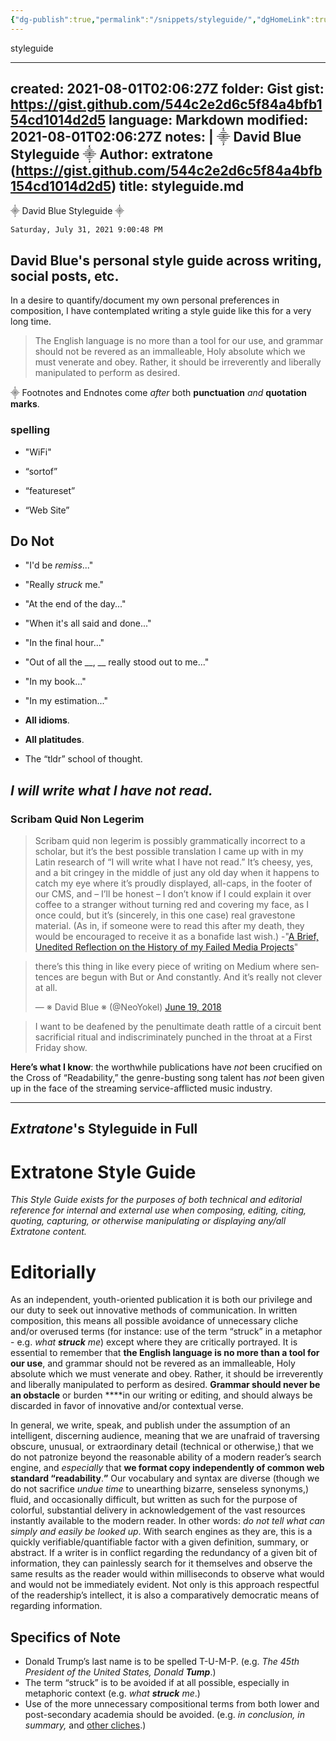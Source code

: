```yaml
---
{"dg-publish":true,"permalink":"/snippets/styleguide/","dgHomeLink":true,"dgPassFrontmatter":false}
---
```


styleguide

---
created: 2021-08-01T02:06:27Z
folder: Gist
gist: https://gist.github.com/544c2e2d6c5f84a4bfb154cd1014d2d5
language: Markdown
modified: 2021-08-01T02:06:27Z
notes: |
    ⸎ David Blue Styleguide ⸎
    Author: extratone (https://gist.github.com/544c2e2d6c5f84a4bfb154cd1014d2d5)
title: styleguide.md
---

⸎ David Blue Styleguide ⸎

`Saturday, July 31, 2021 9:00:48 PM`

## David Blue's personal style guide across writing, social posts, etc.

In a desire to quantify/document my own personal preferences in composition, I have contemplated writing a style guide like this for a very long time.

> The English language is no more than a tool for our use, and grammar should not be revered as an immalleable, Holy absolute which we must venerate and obey. Rather, it should be irreverently and liberally manipulated to perform as desired.

⸎ Footnotes and Endnotes come *after* both **punctuation** *and* **quotation marks**.

### spelling

- "WiFi"

- “sortof”

- “featureset”

- “Web Site”


## Do Not

- "I'd be *remiss*..."

- "Really *struck* me."

- "At the end of the day..."

- "When it's all said and done..."

- "In the final hour..."

- "Out of all the __, __ really stood out to me..."

- "In my book..."

- "In my estimation..."

- **All idioms**.
- **All platitudes**.
- The “tldr” school of thought.


## *I will write what I have not read.*

### Scribam Quid Non Legerim

> Scribam quid non legerim is possibly grammatically incorrect to a scholar, but it’s the best possible translation I came up with in my Latin research of “I will write what I have not read.” It’s cheesy, yes, and a bit cringey in the middle of just any old day when it happens to catch my eye where it’s proudly displayed, all-caps, in the footer of our CMS, and – I’ll be honest – I don’t know if I could explain it over coffee to a stranger without turning red and covering my face, as I once could, but it’s (sincerely, in this one case) real gravestone material. (As in, if someone were to read this after my death, they would be encouraged to receive it as a bonafide last wish.)
-"[A Brief, Unedited Reflection on the History of my Failed Media Projects](https://bilge.world/inmunis-extratone-history-david-blue)"

<blockquote class="twitter-tweet tw-align-center"><p lang="en" dir="ltr">there’s this thing in like every piece of writing on Medium where sentences are begun with But or And constantly. And it’s really not clever at all.</p>&mdash; ※ David Blue ※ (@NeoYokel) <a href="https://twitter.com/NeoYokel/status/1009130842130530305?ref_src=twsrc%5Etfw">June 19, 2018</a></blockquote> <script async src="https://platform.twitter.com/widgets.js" charset="utf-8"></script>

> I want to be deafened by the penultimate death rattle of a circuit bent sacrificial ritual and indiscriminately punched in the throat at a First Friday show.

**Here’s what I know**: the worthwhile publications have *not* been crucified on the Cross of “Readability,” the genre-busting song talent has *not* been given up in the face of the streaming service-afflicted music industry.

***

## *Extratone*'s Styleguide in Full

# Extratone Style Guide

*This Style Guide exists for the purposes of both technical and editorial reference for internal and external use when composing, editing, citing, quoting, capturing, or otherwise manipulating or displaying any/all Extratone content.*

# Editorially

As an independent, youth-oriented publication it is both our privilege and our duty to seek out innovative methods of communication. In written composition, this means all possible avoidance of unnecessary cliche and/or overused terms (for instance: use of the term “struck” in a metaphor - e.g. *what* ***struck*** *me*) except where they are critically portrayed. It is essential to remember that **the English language is no more than a tool for our use**, and grammar should not be revered as an immalleable, Holy absolute which we must venerate and obey. Rather, it should be irreverently and liberally manipulated to perform as desired. **Grammar should never be an obstacle** or burden ****in our writing or editing, and should always be discarded in favor of innovative and/or contextual verse.

In general, we write, speak, and publish under the assumption of an intelligent, discerning audience, meaning that we are unafraid of traversing obscure, unusual, or extraordinary detail (technical or otherwise,) that we do not patronize beyond the reasonable ability of a modern reader’s search engine, and *especially* that **we format copy independently of common web standard “readability**.**”** Our vocabulary and syntax are diverse (though we do not sacrifice *undue time* to unearthing bizarre, senseless synonyms,) fluid, and occasionally difficult, but written as such for the purpose of colorful, substantial delivery in acknowledgement of the vast resources instantly available to the modern reader. In other words: *do not tell what can simply and easily be looked up*. With search engines as they are, this is a quickly verifiable/quantifiable factor with a given definition, summary, or abstract. If a writer is in conflict regarding the redundancy of a given bit of information, they can painlessly search for it themselves and observe the same results as the reader would within milliseconds to observe what would and would not be immediately evident. Not only is this approach respectful of the readership’s intellect, it is also a comparatively democratic means of regarding information.

## Specifics of Note
- Donald Trump’s last name is to be spelled T-U-M-P. (e.g. *The 45th President of the United States, Donald* ***Tump***.)
- The term “struck” is to be avoided if at all possible, especially in metaphoric context (e.g. *what* ***struck*** *me*.)
- Use of the more unnecessary compositional terms from both lower and post-secondary academia should be avoided. (e.g. *in conclusion, in summary,* and [other cliches](http://writingcenter.unc.edu/cliches/).)